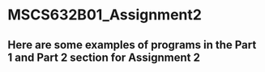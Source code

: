 # MSCS632B01_Assignment2

## Here are some examples of programs in the Part 1 and Part 2 section for Assignment 2